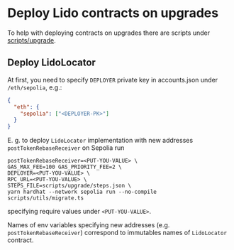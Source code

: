 # Deploy Lido contracts on upgrades

To help with deploying contracts on upgrades there are scripts under [scripts/upgrade](/scripts/upgrade).

## Deploy LidoLocator

At first, you need to specify `DEPLOYER` private key in accounts.json under `/eth/sepolia`, e.g.:

```json
{
  "eth": {
    "sepolia": ["<DEPLOYER-PK>"]
  }
}
```

E. g. to deploy `LidoLocator` implementation with new addresses `postTokenRebaseReceiver`
on Sepolia run

```shell
postTokenRebaseReceiver=<PUT-YOU-VALUE> \
GAS_MAX_FEE=100 GAS_PRIORITY_FEE=2 \
DEPLOYER=<PUT-YOU-VALUE> \
RPC_URL=<PUT-YOU-VALUE> \
STEPS_FILE=scripts/upgrade/steps.json \
yarn hardhat --network sepolia run --no-compile scripts/utils/migrate.ts
```

specifying require values under `<PUT-YOU-VALUE>`.

Names of env variables specifying new addresses (e.g. `postTokenRebaseReceiver`) correspond to immutables names of
`LidoLocator` contract.
